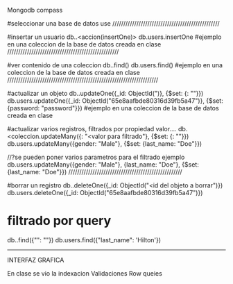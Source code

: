 Mongodb compass

#seleccionar una base de datos
use <base de datos> 
/////////////////////////////////////////////////

#insertar un usuario 
db.<coleccion>.<accion(insertOne)>
db.users.insertOne #ejemplo en una coleccion de la base de datos creada en clase
///////////////////////////////////////////////////

#ver contenido de una coleccion
db.<coleccion>.find()
db.users.find() #ejemplo en una coleccion de la base de datos creada en clase
/////////////////////////////////////////////////////////////////////

#actualizar un objeto
db.<coleccion>.updateOne({_id: ObjectId("<id del objeto a actualzar>)}, {$set: {<propiedad a actualizar>: "<valor a actualizar>"}})
db.users.updateOne({_id: ObjectId("65e8aafbde80316d39fb5a47")}, {$set: {password: "password"}}) #ejemplo en una coleccion de la base de datos creada en clase

#actualizar varios registros, filtrados por propiedad valor....
db.<coleccion.updateMany({<propiedad filtrado>: "<valor para filtrado"}, {$set: {<propiedad a modificar>: "<valor a modificar>"}})
db.users.updateMany({gender: "Male"}, {$set: {last_name: "Doe"}})

//?se pueden poner varios parametros para el filtrado ejemplo
db.users.updateMany({gender: "Male"}, {last_name: "Doe"}, {$set: {last_name: "Doe"}})
////////////////////////////////////////////////////

#borrar un registro
db.<coleccion>.deleteOne({_id: ObjectId("<id del objeto a borrar")})
db.users.deleteOne({_id: ObjectId("65e8aafbde80316d39fb5a47")}) 

# filtrado por query
db.<coleccion>.find({"<propiedad>": "<valor>"})
db.users.find({"last_name": 'Hilton'})

---------------------------------------------------------------------------------------------
INTERFAZ GRAFICA

En clase se vio la indexacion
Validaciones
Row queies
